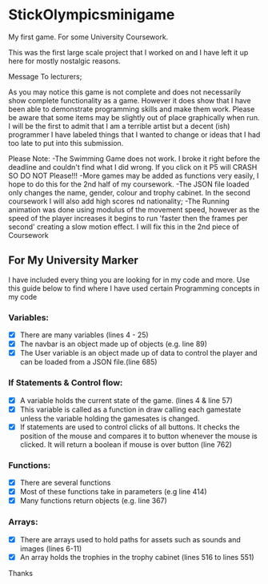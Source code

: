 # StickOlympicsminigame #
My first game. For some University Coursework.

This was the first large scale project that I worked on and I have left it up here for mostly nostalgic reasons.

Message To lecturers;

As you may notice this game is not complete and does not necessarily show complete functionality as a game.
However it does show that I have been able to demonstrate programming skills and make them work.
Please be aware that some items may be slightly out of place graphically when run.
I will be the first to admit that I am a terrible artist but a decent (ish) programmer
I have labeled things that I wanted to change or ideas that I had too late to put into this submission.


Please Note:
-The Swimming Game does not work. I broke it right before the deadline and couldn't find what I did wrong. If you click on it P5 will  CRASH SO DO NOT Please!!!
-More games may be added as functions very easily, I hope to do this for the 2nd half of my coursework.
-The JSON file loaded only changes the name, gender, colour and trophy cabinet. In the second coursework I will also add high scores nd nationality;
-The Running animation was done using modulus of the movement speed, however as the speed of the player increases it begins to run 'faster then the frames per second' creating a slow motion effect. I will fix this in the 2nd piece of Coursework

## For My University Marker ##
I have included every thing you are looking for in my code and more. Use this guide below to find where I have used certain Programming concepts in my code
### Variables: ###
- [X] There are many variables (lines 4 - 25)
- [X] The navbar is an object made up of objects (e.g. line 89)
- [X] The User variable is an object made up of data to control the player and can be loaded from a JSON file.(line 685)
### If Statements & Control flow: ###
- [X] A variable holds the current state of the game. (lines 4 & line 57)
- [X] This variable is called as a function in draw calling each gamestate unless the variable holding the gamesates is changed.
- [X] If statements are used to control clicks of all buttons. It checks the position of the mouse and compares it to button whenever the mouse is clicked. It will return a boolean if mouse is over button (line 762)

### Functions: ###
- [X] There are several functions 
- [X] Most of these functions take in parameters (e.g line 414)
- [X] Many functions return objects (e.g. line 367)
        
### Arrays: ###
- [X] There are arrays used to hold paths for assets such as sounds and images (lines 6-11)
- [X] An array holds the trophies in the trophy cabinet (lines 516 to lines 551)

Thanks
                    

 
